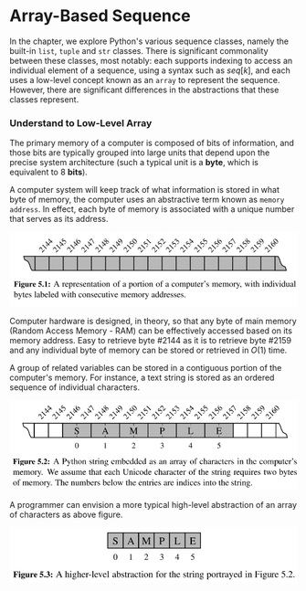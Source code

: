 
# Array-Based Sequence
In the chapter, we explore Python's various sequence classes, namely the built-in `list`, `tuple` and `str` classes. There is significant commonality between these classes, most notably: each supports indexing to access an individual element of a sequence, using a syntax such as $seq[k]$, and each uses a low-level concept known as an `array` to represent the sequence. However, there are significant differences in the abstractions that these classes represent.

### Understand to Low-Level Array
The primary memory of a computer is composed of bits of information, and those bits are typically grouped into large units that depend upon the precise system architecture (such a typical unit is a **byte**, which is equivalent to 8 **bits**).

A computer system will keep track of what information is stored in what byte of memory, the computer uses an abstractive term known as `memory address`. In effect, each byte of memory is associated with a unique number that serves as its address.

<p align="center">
    <img src="/images/Array/memory_address.png">
</p>

Computer hardware is designed, in theory, so that any byte of main memory (Random Access Memory - RAM) can be effectively accessed based on its memory address. Easy to retrieve byte #2144 as it is to retrieve byte #2159 and any individual byte of memory can be stored or retrieved in $O(1)$ time.

A group of related variables can be stored in a contiguous portion of the computer's memory. For instance, a text string is stored as an ordered sequence of individual characters.

<p align="center">
    <img src="/images/Array/string_store.png">
</p>

A programmer can envision a more typical high-level abstraction of an array of characters as above figure.

<p align="center">
    <img src="/images/Array/high-level-store.png">
</p>









